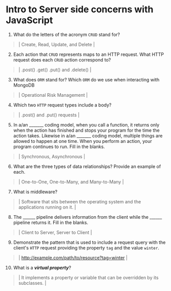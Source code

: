 # Intro to Server side concerns with JavaScript
01. What do the letters of the acronym `CRUD` stand for?

  > | Create, Read, Update, and Delete |

02. Each action that `CRUD` represents maps to an HTTP request. What HTTP request does each `CRUD` action correspond to?

  > | .post() .get() .put() and .delete() |

03. What does `ORM` stand for? Which `ORM` do we use when interacting with MongoDB

  > | Operational Risk Management |

04. Which two `HTTP` request types include a body?

  > | .post() and .put() requests |

05. In a/an _______ coding model, when you call a function, it returns only when the action has finished and stops your program for the time the action takes. Likewise in a/an _______ coding model, multiple things are allowed to happen at one time. When you perform an action, your program continues to run.  Fill in the blanks.

  > | Synchronous, Asynchronous |

06. What are the three types of data relationships? Provide an example of each.

  > | One-to-One, One-to-Many, and Many-to-Many |

07. What is middleware?

  > | Software that sits between the operating system and the applications running on it. |

08. The ______ pipeline delivers information from the client while the ______ pipeline returns it. Fill in the blanks. 

  > | Client to Server, Server to Client |

09. Demonstrate the pattern that is used to include a request query with the client's `HTTP` request providing the property `tag` and the value `winter`.

  > | http://example.com/path/to/resource?tag=winter |

10. What is a ***virtual property***?

  > | It implements a property or variable that can be overridden by its subclasses. |

